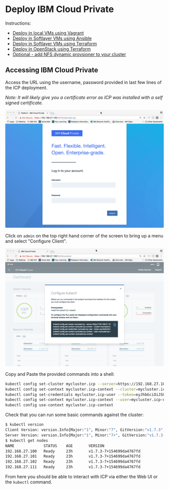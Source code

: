 # Deploy IBM Cloud Private

Instructions:

* [Deploy in local VMs using Vagrant](docs/deploy-vagrant.md)
* [Deploy in Softlayer VMs using Ansible](docs/deploy-softlayer-ansible.md)
* [Deploy in Softlayer VMs using Terraform](docs/deploy-softlayer-terraform.md)
* [Deploy in OpenStack using Terraform](docs/deploy-openstack-terraform.md)
* [Optional - add NFS dynamic provsioner to your cluster](docs/deploy-nfs-provisioner.md)


## Accessing IBM Cloud Private

Access the URL using the username, password provided in last few lines of the ICP deployment.

_Note: It will likely give you a certificate error as ICP was installed with a self signed certificate._

![ICP Login Page](images/icp-login-page.png)

Click on `admin` on the top right hand corner of the screen to bring up a menu and select "Configure Client".

![ICP Configure Client](images/icp-configure-client.png)

Copy and Paste the provided commands into a shell:

```bash
kubectl config set-cluster mycluster.icp --server=https://192.168.27.100:8001 --insecure-skip-tls-verify=true
kubectl config set-context mycluster.icp-context --cluster=mycluster.icp
kubectl config set-credentials mycluster.icp-user --token=eyJhbGciOiJSUzI1NiJ9.eyJzdWIiOiJhZG1pbiIsImF0X2hhc2giOiJFaGllVkp1T3VtNEVyWVI0d2NjUThBIiwiaXNzIjoiaHR0cHM6Ly9teWNsdXN0ZXIuaWNwOjk0NDMvb2lkYy9lbmRwb2ludC9PUCIsImF1ZCI6ImM2ZDk3NTdmYWY0NmIyNDBkNTJjNDkyMjg0YzQxYmY5IiwiZXhwIjoxNTA5NjgxNjc0LCJpYXQiOjE1MDk2Mzg0NzR9.oLvpbbmJLnxf-ALAMc7vku-EU7ucp1JEixYf6OALkk76oNsVYhVVWKMyfZWU2IMH98ivo1INAU5SRl2w2bQjvwkzMsa3UScu1XR7GFm3XOl4SUWOGFCxfjxaR7n0zEIH0kaLvsrNUIiHl3kE70HuYcNU1MsOwq9u3NfzaDZnHQFu8NFOeGpsI26GlKrqlT_ROz7bsuQ1-M5KOMV4vjKKL6o95d_Ab0Nb7HXn58jXONRQNEQYPCUWVBJQDbyzq-3zWOFUz_ev8YamQgCDOdaU-Gk2MmiInDAPPvExG6vasBQ4fXyWpoeprPtwkCOAb-bEHFdLL4v4fwQK9RfLS4ZyTQ
kubectl config set-context mycluster.icp-context --user=mycluster.icp-user --namespace=default
kubectl config use-context mycluster.icp-context
```

Check that you can run some basic commands against the cluster:

```bash
$ kubectl version
Client Version: version.Info{Major:"1", Minor:"7", GitVersion:"v1.7.3", GitCommit:"2c2fe6e8278a5db2d15a013987b53968c743f2a1", GitTreeState:"clean", BuildDate:"2017-08-03T07:00:21Z", GoVersion:"go1.8.3", Compiler:"gc", Platform:"darwin/amd64"}
Server Version: version.Info{Major:"1", Minor:"7+", GitVersion:"v1.7.3-7+154699da4767fd", GitCommit:"154699da4767fd4225cbaa91cc26abd71bc853c7", GitTreeState:"clean", BuildDate:"2017-08-28T06:41:56Z", GoVersion:"go1.8.3", Compiler:"gc", Platform:"linux/amd64"}
$ kubectl get nodes
NAME             STATUS    AGE       VERSION
192.168.27.100   Ready     23h       v1.7.3-7+154699da4767fd
192.168.27.101   Ready     23h       v1.7.3-7+154699da4767fd
192.168.27.102   Ready     23h       v1.7.3-7+154699da4767fd
192.168.27.111   Ready     23h       v1.7.3-7+154699da4767fd
```

From here you should be able to interact with ICP via either the Web UI or the `kubectl` command.
